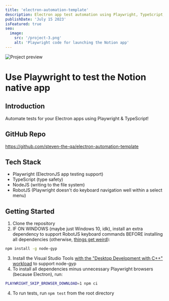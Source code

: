```yaml
---
title: 'electron-automation-template'
description: Electron app test automation using Playwright, TypeScript, NodeJS, and a sprinkle of RobotJS
publishDate: 'July 15 2023'
isFeatured: true
seo:
  image:
    src: '/project-3.png'
    alt: 'Playwright code for launching the Notion app'
---
```


![Project preview](/project-3.png)

# Use Playwright to test the Notion native app

## Introduction

Automate tests for your Electron apps using Playwright & TypeScript!

## GitHub Repo

<a href="https://github.com/steven-the-qa/electron-automation-template" target="_blank" rel='noopener noreferrer'>
    https://github.com/steven-the-qa/electron-automation-template
</a>

## Tech Stack

- Playwright (ElectronJS app testing support)
- TypeScript (type safety)
- NodeJS (writing to the file system)
- RobotJS (Playwright doesn't do keyboard navigation well within a select menu)

## Getting Started

1. Clone the repository
2. IF ON WINDOWS (maybe just Windows 10, idk), install an extra dependency to support RobotJS keyboard commands BEFORE installing all dependencies (otherwise, [things get weird](https://github.com/octalmage/robotjs/issues/590)):

```bash
npm install -g node-gyp
```

3. Install the Visual Studio Tools [with the "Desktop Development with C++" workload](<https://github.com/nodejs/node-gyp#installation:~:text=Install%20Visual%20C%2B%2B%20Build%20Environment%3A%20Visual%20Studio%20Build%20Tools%20(using%20%22Visual%20C%2B%2B%20build%20tools%22%20workload)%20or%20Visual%20Studio%20Community%20(using%20the%20%22Desktop%20development%20with%20C%2B%2B%22%20workload)>) to support node-gyp
4. To install all dependencies minus unnecessary Playwright browsers (because Electron), run:

```bash
PLAYWRIGHT_SKIP_BROWSER_DOWNLOAD=1 npm ci
```

4. To run tests, run `npm test` from the root directory
